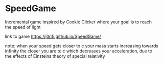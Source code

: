 # SpeedGame
Incremental game inspired by Cookie Clicker where your goal is to reach the speed of light

link to game https://j0n1i.github.io/SpeedGame/

note: when your speed gets closer to c your mass starts increasing towards infinity the closer you are to c which decreases your acceleration, due to the effects of Einsteins theory of special relativity
